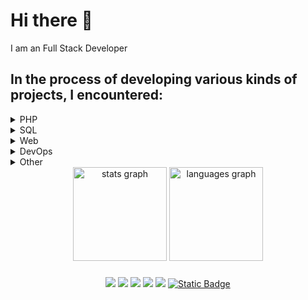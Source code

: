 # Hi there 👋

I am an Full Stack Developer
## In the process of developing various kinds of projects, I encountered:
<details>
  <summary>PHP</summary>
  
  ###
  
  * [Yii](https://github.com/yiisoft/yii)
  * [Yii2](https://github.com/yiisoft/yii2)
  * [Laravel](https://github.com/laravel/laravel)
</details>
<details>
  <summary>SQL</summary>
  
  ###
  
  * [SQLite](https://github.com/sqlite/sqlite)
  * [MySQL](https://github.com/mysql)
  * MsSQL
  * PostgreSQL
</details>
<details>
  <summary>Web</summary>
  
  ###
  
  * Html
  * Html5
  * Css
  * Css3
  * JS
</details>
<details>
  <summary>DevOps</summary>
  
  ###
  
  * Linux
  * Windows
</details>

<details>
  <summary>Other</summary>
  
  ###
  
  * Arduino
  * Radio hobby
  * Walking with a metal detector
</details>

<div align="center">
  <img src="https://github-readme-stats.vercel.app/api?hide_title=false&hide_rank=false&show_icons=true&include_all_commits=true&count_private=true&disable_animations=false&theme=vue&locale=en&hide_border=false&username=jdayamx" height="150" alt="stats graph"  />
  <img src="https://github-readme-stats.vercel.app/api/top-langs?locale=en&hide_title=false&layout=compact&card_width=320&langs_count=5&theme=vue&hide_border=false&username=jdayamx" height="150" alt="languages graph"  />
</div>

###
<p align="center">
  <img src="https://img.shields.io/endpoint?url=https%3A%2F%2Ftest.jday.in.ua%2Fapi%2Fghimg%2Fuk">
  <img src="https://visitor-badge.laobi.icu/badge?page_id=jdayamx.jdayamx&">
  <img src="https://img.shields.io/endpoint?url=https%3A%2F%2Ftest.jday.in.ua%2Fapi%2Fghimg%2Ftest">
  <img src="https://img.shields.io/endpoint?url=https%3A%2F%2Ftest.jday.in.ua%2Fapi%2Fghimg%2Fworking">
  <img src="https://img.shields.io/endpoint?url=https%3A%2F%2Ftest.jday.in.ua%2Fapi%2Fghimg%2Fwatchtv">
  <a href="https://bmc.link/jday"><img alt="Static Badge" src="https://img.shields.io/badge/Buy_Me-a_Coffee-yellow"></a>
</p>
